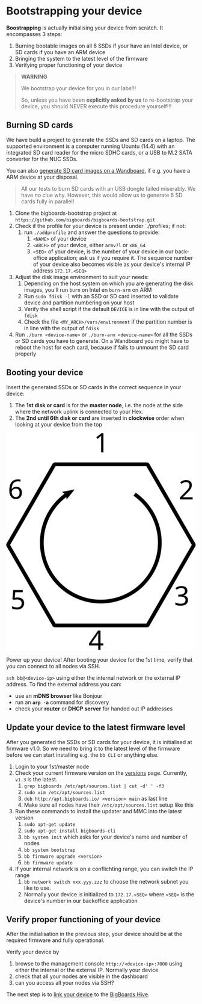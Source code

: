 # Bootstrapping your device

**Boostrapping** is actually initialising your device from scratch. It encompasses 3 steps: 

1. Burning bootable images on all 6 SSDs if your have an Intel device, or SD cards if you have an ARM device
1. Bringing the system to the latest level of the firmware
1. Verifying proper functioning of your device

> **WARNING**
> 
> We bootstrap your device for you in our labs!!! 
>
> So, unless you have been **explicitly asked by us** to re-bootstrap your device,  you should NEVER execute this procedure yourself!!!


## Burning SD cards
We have build a project to generate the SSDs and SD cards on a laptop. The supported environment is a 
computer running Ubuntu (14.4) with an integrated SD card reader for the micro SDHC cards, or a USB to 
M.2 SATA converter for the NUC SSDs. 

You can also [generate SD card images on a Wandboard](generate_SD_wandboard.md), if e.g. you have a ARM device at your disposal. 

> All our tests to burn SD cards with an USB dongle failed miserably. We have no clue why. However, this would allow us to generate 6 SD cards fully in parallel!

1. Clone the bigboards-bootstrap project at `https://github.com/bigboards/bigboards-bootstrap.git`
1. Check if the profile for your device is present under `./profiles; if not: 
    1. run `./addprofile` and answer the questions to provide:
        1. `<NAME>` of your device
        1. `<ARCH>` of your device, either `armv7l` or `x86_64` 
        1. `<SEQ>` of your device, is the number of your device in our back-office application; ask us if you require it. The sequence number of your device also becomes visible as your device's internal IP address `172.17.<SEQ>`
1. Adjust the disk image environment to suit your needs:
    1. Depending on the host system on which you are generating the disk images, you'll run `burn` on Intel en `burn-arm` on ARM
    1. Run `sudo fdisk -l` with an SSD or SD card inserted to validate device and partition numbering on your host
    1. Verify the shell script if the default `DEVICE` is in line with the output of `fdisk`  
    1. Check the file `<MY_ARCH>/vars/environment` if the partition number is in line with the output of `fdisk`    
1. Run `./burn <device-name>` or `./burn-arm <device-name>` for all the SSDs or SD cards you have to generate. On a Wandboard you might have to reboot the host for each card, because if fails to unmount the SD card properly  

## Booting your device

Insert the generated SSDs or SD cards in the correct sequence in your device: 

1. The **1st disk or card** is for the **master node**, i.e. the node at the side where the network uplink is connected to your Hex.
1. The **2nd until 6th disk or card** are inserted in **clockwise** order when looking at your device from the top

![Hex and order of nodes](../images/hex-nodes.svg)

Power up your device! 
After booting your device for the 1st time, verify that you can connect to all nodes via SSH. 

`ssh bb@<device-ip>` using either the internal network or the external IP address. To find the external address you can: 

* use an **mDNS browser** like Bonjour
* run an **`arp -a`** command for discovery
* check your **router** or **DHCP server** for handed out IP addresses  


## Update your device to the latest firmware level
After you generated the SSDs or SD cards for your device, it is initialised at firmware v1.0. 
So we need to bring it to the latest level of the firmware before we can start installing 
e.g. the `bb CLI` or anything else.

1. Login to your 1st/master node
1. Check your current firmware version on the [versions](./versions.md) page. Currently, `v1.3` is the latest.
	1. `grep bigboards /etc/apt/sources.list | cut -d' ' -f3`
	1. `sudo vim /etc/apt/sources.list`
	1. `deb http://apt.bigboards.io/ <version> main` as last line
	1. Make sure all nodes have their `/etc/apt/sources.list` setup like this
1. Run these commands to install the updater and MMC into the latest version
	1. `sudo apt-get update`
	1. `sudo apt-get install bigboards-cli`
	1. `bb system init` which asks for your device's name and number of nodes
	1. `bb system bootstrap`
	1. `bb firmware upgrade <version>`
	1. `bb firmware update`
1. If your internal network is on a conflichting range, you can switch the IP range
	1. `bb network switch xxx.yyy.zzz` to choose the network subnet you like to use.
	1. Normally your device is initialized to `172.17.<SEQ>` where `<SEQ>` is the device's number in our backoffice application

## Verify proper functioning of your device
After the initialisation in the previous step, your device should be at the required firmware and fully operational. 

Verify your device by 

1. browse to the management console `http://<device-ip>:7000` using either the internal or the external IP. Normally your device
1. check that all your nodes are visible in the dashboard
1. can you access all your nodes via SSH?

The next step is to [link your device](link.md) to the [BigBoards Hive](hive.md).
